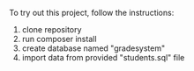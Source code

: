 To try out this project, follow the instructions:

1. clone repository
2. run composer install
3. create database named "gradesystem"
4. import data from provided "students.sql" file

